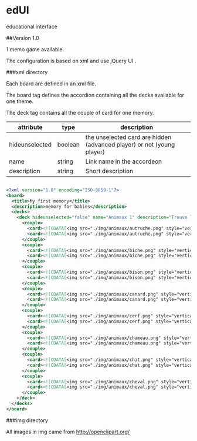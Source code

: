 edUI
====

educational interface

##Version 1.0

1 memo game available.

The configuration is based on xml and use jQuery UI .


###xml directory

Each board are defined in an xml file.

The board tag defines the accordion containing all the decks available for one theme.

The deck tag contains all the couple of card for one memory.

|attribute|type|description
|---|---|---|
|hideunselected|boolean|the unselected card are hidden (advanced player) or not (young player)|
|name|string|Link name in the accordeon|
|description|string|Short description|

```xml

<?xml version="1.0" encoding="ISO-8859-1"?>
<board>
  <title>My first memory</title>
  <description>memory for babies</description>
  <decks>
    <deck hideunselected="false" name="Animaux 1" description="Trouve les deux images d'animaux identiques">
      <couple>
        <card><![CDATA[<img src="./img/animaux/autruche.png" style="vertical-align: middle; ">]]></card>
        <card><![CDATA[<img src="./img/animaux/autruche.png" style="vertical-align: middle; ">]]></card>
      </couple>
      <couple>
        <card><![CDATA[<img src="./img/animaux/biche.png" style="vertical-align: middle; ">]]></card>
        <card><![CDATA[<img src="./img/animaux/biche.png" style="vertical-align: middle; ">]]></card>
      </couple>
      <couple>
        <card><![CDATA[<img src="./img/animaux/bison.png" style="vertical-align: middle; ">]]></card>
        <card><![CDATA[<img src="./img/animaux/bison.png" style="vertical-align: middle; ">]]></card>
      </couple>
      <couple>
        <card><![CDATA[<img src="./img/animaux/canard.png" style="vertical-align: middle; ">]]></card>
        <card><![CDATA[<img src="./img/animaux/canard.png" style="vertical-align: middle; ">]]></card>
      </couple>
      <couple>
        <card><![CDATA[<img src="./img/animaux/cerf.png" style="vertical-align: middle; ">]]></card>
        <card><![CDATA[<img src="./img/animaux/cerf.png" style="vertical-align: middle; ">]]></card>
      </couple>
      <couple>
        <card><![CDATA[<img src="./img/animaux/chameau.png" style="vertical-align: middle; ">]]></card>
        <card><![CDATA[<img src="./img/animaux/chameau.png" style="vertical-align: middle; ">]]></card>
      </couple>
      <couple>
        <card><![CDATA[<img src="./img/animaux/chat.png" style="vertical-align: middle; ">]]></card>
        <card><![CDATA[<img src="./img/animaux/chat.png" style="vertical-align: middle; ">]]></card>
      </couple>
      <couple>
        <card><![CDATA[<img src="./img/animaux/cheval.png" style="vertical-align: middle; ">]]></card>
        <card><![CDATA[<img src="./img/animaux/cheval.png" style="vertical-align: middle; ">]]></card>
      </couple>
    </deck>
  </decks>
</board>
```

###img directory

All images in img came from http://openclipart.org/


